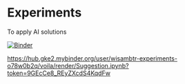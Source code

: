 # Experiments
To apply AI solutions

[![Binder](https://mybinder.org/badge_logo.svg)](https://mybinder.org/v2/gh/wisambtr/Experiments/HEAD?urlpath=%2Fvoila%2Frender%2FSuggestion.ipynb)


https://hub.gke2.mybinder.org/user/wisambtr-experiments-o78w0b2q/voila/render/Suggestion.ipynb?token=9GEcCe8_REyZXcdS4KqdFw
